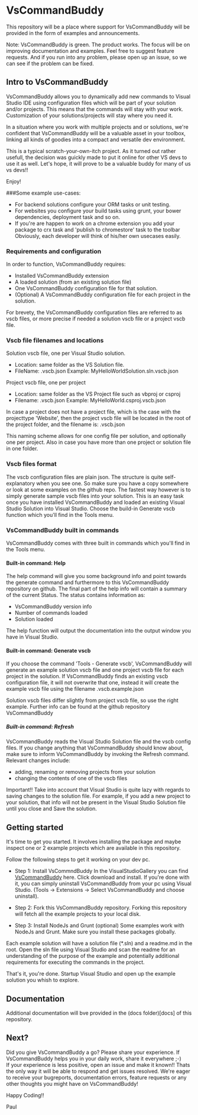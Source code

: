 # VsCommandBuddy

This repository will be a place where support for VsCommandBuddy will be provided in the form of examples and announcements.

Note: VsCommandBuddy is green. The product works. The focus will be on improving documentation and examples. Feel free to suggest feature requests.
And if you run into any problem, please open up an issue, so we can see if the problem can be fixed. 


## Intro to VsCommandBuddy
VsCommandBuddy allows you to dynamically add new commands to Visual Studio IDE using configuration files which will be part 
of your solution and/or projects. This means that the commands will stay with your work. Customization of your solutions/projects
will stay where you need it. 

In a situation where you work with multiple projects and or solutions, we're confident that VsCommandBuddy will
be a valuable asset in your toolbox, linking all kinds of goodies into a compact and versatile dev environment. 

This is a typical scratch-your-own-itch project. As it turned out rather usefull, the decision was
guickly made to put it online for other VS devs to use it as well.
Let's hope, it will prove to be a valuable buddy for many of us vs devs!!
 
Enjoy!


###Some example use-cases:
- For backend solutions configure your ORM tasks or unit testing.
- For websites you configure your build tasks using grunt, your bower dependencies, deployment task and so on.
- If you're are happen to work on a chrome extension you add your package to crx task and 'publish to chromestore' task
to the toolbar
Obviously, each developer will think of his/her own usecases easily.

### Requirements and configuration
In order to function, VsCommandBuddy requires:
- Installed VsCommandBuddy extension
- A loaded solution (from an existing solution file)
- One VsCommandBuddy configuration file for that solution.
- (Optional) A VsCommandBuddy configuration file for each project in the solution.

For brevety, the VsCommandBuddy configuration files are referred to as vscb files, or more precise if needed a solution 
vscb file or a project vscb file.

### Vscb file filenames and locations
Solution vscb file, one per Visual Studio solution.
- Location: same folder as the VS Solution file.
- FileName: <solutionfilename>.vscb.json
Example: MyHelloWorldSolution.sln.vscb.json

Project vscb file, one per project
- Location: same folder as the VS Project file such as vbproj or csproj
- Filename: <ProjectFileName>.vscb.json
Example: MyHelloWorld.csproj.vscb.json

In case a project does not have a project file, which is the case with the projecttype
'Website', then the project vscb file will be located in the root of the project folder, and
the filename is: <ProjectFolderName>.vscb.json

This naming scheme allows for one config file per solution, and optionally one per project. Also in case you have more than one project
or solution file in one folder.

### Vscb files format
The vscb configuration files are plain json. The structure is quite self-explanatory when you
see one. So make sure you have a copy somewhere or look at some examples on the github repo.
The fastest way however is to simply generate sample vscb files into your solution. This is an easy task once you have installed 
VsCommandBuddy and loaded an existing Visual Studio Solution into Visual Studio.  Choose the build-in Generate vscb function which
you'll find in the Tools menu.


### VsCommandBuddy built in commands
VsCommandBuddy comes with three built in commands which you'll find in the Tools menu.

#### Built-in command: Help
The help command will give you some background info and point towards the generate command and furthermore to this 
VsCommandBuddy repository on github.  The final part of the help info will contain a summary of the current Status.
The status contains information as:
- VsCommandBuddy version info
- Number of commands loaded
- Solution loaded

The help function will output the documentation into the output window you have in Visual Studio.

#### Built-in command: Generate vscb
If you choose the command 'Tools - Generate vscb', VsCommandBuddy will generate an example solution vscb file and one 
project vscb file for each project in the solution.
If VsCommandBuddy finds an existing vscb configuration file, it will not overwrite that one,
instead it will create the example vscb file using the filename <name>.vscb.example.json

Solution vscb files differ slightly from project vscb file, so use the right example.
Further info can be found at the github repository VsCommandBuddy

##### Built-in command: Refresh
VsCommandBuddy reads the Visual Studio Solution file and the vscb config files. If you change
anything that VsCommandBuddy should know about, make sure to inform VsCommandBuddy by invoking the
Refresh command. 
Relevant changes include:
- adding, renaming or removing projects from your solution
- changing the contents of one of the vscb files

Important!! Take into account that Visual Studio is quite lazy with regards to saving changes to the
solution file. For example, if you add a new project to your solution, that info
will not be present in the Visual Studio Solution file until you close and Save the solution.
 
 

## Getting started
It's time to get you started. It involves installing the package and maybe inspect one or 2 example projects which are available in this repository.

Follow the following steps to get it working on your dev pc.

* Step 1: Install VsCommndBuddy
In the VisualStudioGallery you can find [VsCommandBuddy](http://visualstudiogallery.msdn.microsoft.com/f5da988e-2ec1-4061-a569-46d09733c668) here.
Click download and install. If you're done with it, you can simply uninstall VsCommandBuddy from your pc using Visual Studio. 
(Tools -> Extensions -> Select VsCommandBuddy and choose uninstall). 

* Step 2: Fork this VsCommandBuddy repository. 
Forking this repository will fetch all the example projects to your local disk.

* Step 3: Install NodeJs and Grunt (optional)
Some examples work with NodeJs and Grunt. Make sure you install these packages globally.

Each example solution will have a solution file (*.sln) and a readme.md in the root. Open the sln file using Visual Studio and scan the readme 
for an understanding of the purpose of the example and potentially additional requirements for executing the commands in the project.

That's it, you're done. Startup Visual Studio and open up the example solution you whish to explore. 


## Documentation
Additional documentation will bve provided in the (docs folder)[docs] of this repository.


## Next?
Did you give VsCommandBuddy a go? Please share your experience. If VsCommandBuddy helps you in your daily work, share it everywhere ;-)  
If your experience is less positive, open an issue and make it known!! Thats the only way it will be able to respond and get issues resolved.
We're eager to receive your bugreports, documentation errors, feature requests or any other thoughts you might have on VsCommandBuddy!


Happy Coding!! 

Paul




